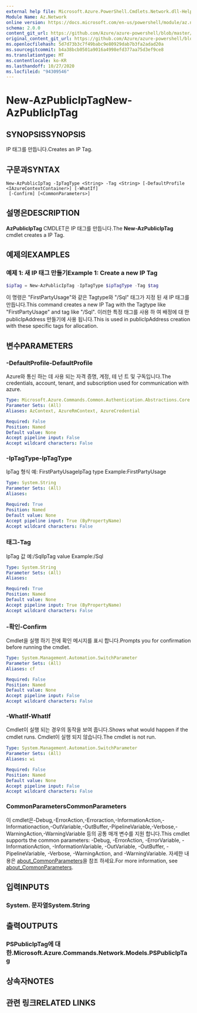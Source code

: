 ```yaml
---
external help file: Microsoft.Azure.PowerShell.Cmdlets.Network.dll-Help.xml
Module Name: Az.Network
online version: https://docs.microsoft.com/en-us/powershell/module/az.network/new-azpubliciptag
schema: 2.0.0
content_git_url: https://github.com/Azure/azure-powershell/blob/master/src/Network/Network/help/New-AzPublicIpTag.md
original_content_git_url: https://github.com/Azure/azure-powershell/blob/master/src/Network/Network/help/New-AzPublicIpTag.md
ms.openlocfilehash: 5d7d73b3c7f49babc9e80929dab7b3fa2adad20a
ms.sourcegitcommit: b4a38bcb0501a9016a4998efd377aa75d3ef9ce8
ms.translationtype: MT
ms.contentlocale: ko-KR
ms.lasthandoff: 10/27/2020
ms.locfileid: "94309546"
---
```

# <span data-ttu-id="c4706-101">New-AzPublicIpTag</span><span class="sxs-lookup"><span data-stu-id="c4706-101">New-AzPublicIpTag</span></span>

## <span data-ttu-id="c4706-102">SYNOPSIS</span><span class="sxs-lookup"><span data-stu-id="c4706-102">SYNOPSIS</span></span>
<span data-ttu-id="c4706-103">IP 태그를 만듭니다.</span><span class="sxs-lookup"><span data-stu-id="c4706-103">Creates an IP Tag.</span></span>

## <span data-ttu-id="c4706-104">구문과</span><span class="sxs-lookup"><span data-stu-id="c4706-104">SYNTAX</span></span>

```
New-AzPublicIpTag -IpTagType <String> -Tag <String> [-DefaultProfile <IAzureContextContainer>] [-WhatIf]
 [-Confirm] [<CommonParameters>]
```

## <span data-ttu-id="c4706-105">설명은</span><span class="sxs-lookup"><span data-stu-id="c4706-105">DESCRIPTION</span></span>
<span data-ttu-id="c4706-106">**AzPublicIpTag** CMDLET은 IP 태그를 만듭니다.</span><span class="sxs-lookup"><span data-stu-id="c4706-106">The **New-AzPublicIpTag** cmdlet creates a IP Tag.</span></span>

## <span data-ttu-id="c4706-107">예제의</span><span class="sxs-lookup"><span data-stu-id="c4706-107">EXAMPLES</span></span>

### <span data-ttu-id="c4706-108">예제 1: 새 IP 태그 만들기</span><span class="sxs-lookup"><span data-stu-id="c4706-108">Example 1: Create a new IP Tag</span></span>
```powershell
$ipTag = New-AzPublicIpTag -IpTagType $ipTagType -Tag $tag
```

<span data-ttu-id="c4706-109">이 명령은 "FirstPartyUsage"와 같은 Tagtype와 "/Sql" 태그가 지정 된 새 IP 태그를 만듭니다.</span><span class="sxs-lookup"><span data-stu-id="c4706-109">This command creates a new IP Tag with the Tagtype like "FirstPartyUsage" and tag like "/Sql".</span></span> <span data-ttu-id="c4706-110">이러한 특정 태그를 사용 하 여 배정에 대 한 publicIpAddress 만들기에 사용 됩니다.</span><span class="sxs-lookup"><span data-stu-id="c4706-110">This is used in publicIpAddress creation with these specific tags for allocation.</span></span>

## <span data-ttu-id="c4706-111">변수</span><span class="sxs-lookup"><span data-stu-id="c4706-111">PARAMETERS</span></span>

### <span data-ttu-id="c4706-112">-DefaultProfile</span><span class="sxs-lookup"><span data-stu-id="c4706-112">-DefaultProfile</span></span>
<span data-ttu-id="c4706-113">Azure와 통신 하는 데 사용 되는 자격 증명, 계정, 테 넌 트 및 구독입니다.</span><span class="sxs-lookup"><span data-stu-id="c4706-113">The credentials, account, tenant, and subscription used for communication with azure.</span></span>

```yaml
Type: Microsoft.Azure.Commands.Common.Authentication.Abstractions.Core.IAzureContextContainer
Parameter Sets: (All)
Aliases: AzContext, AzureRmContext, AzureCredential

Required: False
Position: Named
Default value: None
Accept pipeline input: False
Accept wildcard characters: False
```

### <span data-ttu-id="c4706-114">-IpTagType</span><span class="sxs-lookup"><span data-stu-id="c4706-114">-IpTagType</span></span>
<span data-ttu-id="c4706-115">IpTag 형식 예: FirstPartyUsage</span><span class="sxs-lookup"><span data-stu-id="c4706-115">IpTag type Example:FirstPartyUsage</span></span>

```yaml
Type: System.String
Parameter Sets: (All)
Aliases:

Required: True
Position: Named
Default value: None
Accept pipeline input: True (ByPropertyName)
Accept wildcard characters: False
```

### <span data-ttu-id="c4706-116">태그</span><span class="sxs-lookup"><span data-stu-id="c4706-116">-Tag</span></span>
<span data-ttu-id="c4706-117">IpTag 값 예:/Sql</span><span class="sxs-lookup"><span data-stu-id="c4706-117">IpTag value Example:/Sql</span></span>

```yaml
Type: System.String
Parameter Sets: (All)
Aliases:

Required: True
Position: Named
Default value: None
Accept pipeline input: True (ByPropertyName)
Accept wildcard characters: False
```

### <span data-ttu-id="c4706-118">-확인</span><span class="sxs-lookup"><span data-stu-id="c4706-118">-Confirm</span></span>
<span data-ttu-id="c4706-119">Cmdlet을 실행 하기 전에 확인 메시지를 표시 합니다.</span><span class="sxs-lookup"><span data-stu-id="c4706-119">Prompts you for confirmation before running the cmdlet.</span></span>

```yaml
Type: System.Management.Automation.SwitchParameter
Parameter Sets: (All)
Aliases: cf

Required: False
Position: Named
Default value: None
Accept pipeline input: False
Accept wildcard characters: False
```

### <span data-ttu-id="c4706-120">-WhatIf</span><span class="sxs-lookup"><span data-stu-id="c4706-120">-WhatIf</span></span>
<span data-ttu-id="c4706-121">Cmdlet이 실행 되는 경우의 동작을 보여 줍니다.</span><span class="sxs-lookup"><span data-stu-id="c4706-121">Shows what would happen if the cmdlet runs.</span></span>
<span data-ttu-id="c4706-122">Cmdlet이 실행 되지 않습니다.</span><span class="sxs-lookup"><span data-stu-id="c4706-122">The cmdlet is not run.</span></span>

```yaml
Type: System.Management.Automation.SwitchParameter
Parameter Sets: (All)
Aliases: wi

Required: False
Position: Named
Default value: None
Accept pipeline input: False
Accept wildcard characters: False
```

### <span data-ttu-id="c4706-123">CommonParameters</span><span class="sxs-lookup"><span data-stu-id="c4706-123">CommonParameters</span></span>
<span data-ttu-id="c4706-124">이 cmdlet은-Debug,-ErrorAction,-Erroraction,-InformationAction,-Informationaction,-OutVariable,-OutBuffer,-PipelineVariable,-Verbose,-WarningAction,-WarningVariable 등의 공통 매개 변수를 지원 합니다.</span><span class="sxs-lookup"><span data-stu-id="c4706-124">This cmdlet supports the common parameters: -Debug, -ErrorAction, -ErrorVariable, -InformationAction, -InformationVariable, -OutVariable, -OutBuffer, -PipelineVariable, -Verbose, -WarningAction, and -WarningVariable.</span></span> <span data-ttu-id="c4706-125">자세한 내용은 [about_CommonParameters](http://go.microsoft.com/fwlink/?LinkID=113216)을 참조 하세요.</span><span class="sxs-lookup"><span data-stu-id="c4706-125">For more information, see [about_CommonParameters](http://go.microsoft.com/fwlink/?LinkID=113216).</span></span>

## <span data-ttu-id="c4706-126">입력</span><span class="sxs-lookup"><span data-stu-id="c4706-126">INPUTS</span></span>

### <span data-ttu-id="c4706-127">System. 문자열</span><span class="sxs-lookup"><span data-stu-id="c4706-127">System.String</span></span>

## <span data-ttu-id="c4706-128">출력</span><span class="sxs-lookup"><span data-stu-id="c4706-128">OUTPUTS</span></span>

### <span data-ttu-id="c4706-129">PSPublicIpTag에 대 한.</span><span class="sxs-lookup"><span data-stu-id="c4706-129">Microsoft.Azure.Commands.Network.Models.PSPublicIpTag</span></span>

## <span data-ttu-id="c4706-130">상속자</span><span class="sxs-lookup"><span data-stu-id="c4706-130">NOTES</span></span>

## <span data-ttu-id="c4706-131">관련 링크</span><span class="sxs-lookup"><span data-stu-id="c4706-131">RELATED LINKS</span></span>
